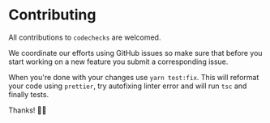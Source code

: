 # Contributing

All contributions to `codechecks` are welcomed.

We coordinate our efforts using GitHub issues so make sure that before you start working on a new feature you submit a
corresponding issue.

When you're done with your changes use `yarn test:fix`. This will reformat your code using `prettier`, try autofixing
linter error and will run `tsc` and finally tests.

Thanks! 🙏🏻

